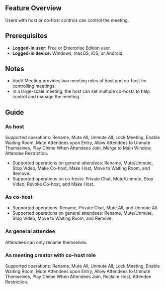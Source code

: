 ## Feature Overview
Users with host or co-host controls can control the meeting.

## Prerequisites
- **Logged-in user:** Free or Enterprise Edition user.
- **Logged-in device:** Windows, macOS, iOS, or Android.

## Notes
- VooV Meeting provides two meeting roles of host and co-host for controlling meetings.
- In a large-scale meeting, the host can set multiple co-hosts to help control and manage the meeting.

## Guide
### As host
Supported operations: Rename, Mute All, Unmute All, Lock Meeting, Enable Waiting Room, Mute Attendees upon Entry, Allow Attendees to Unmute Themselves, Play Chime When Attendees Join, Merge to Main Window, Attendee Restriction.
- Supported operations on general attendees: Rename, Mute/Unmute, Stop Video, Make Co-host, Make Host, Move to Waiting Room, and Remove.
- Supported operations on co-hosts: Private Chat, Mute/Unmute, Stop Video, Revoke Co-host, and Make Host.

### As co-host
- Supported operations: Rename, Private Chat, Mute All, and Unmute All.
- Supported operations on general attendees: Rename, Mute/Unmute, Stop Video, Move to Waiting Room, and Remove.

### As general attendee
Attendees can only rename themselves.

### As meeting creator with co-host role
Supported operations: Rename, Mute All, Unmute All, Lock Meeting, Enable Waiting Room, Mute Attendees upon Entry, Allow Attendees to Unmute Themselves, Play Chime When Attendees Join, Reclaim Host, Attendee Restriction.


